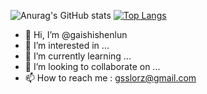 
![Anurag's GitHub stats](https://github-readme-stats.vercel.app/api?username=gaishishenlun&count_private=true&show_icons=true&theme=radical)
[![Top Langs](https://github-readme-stats.vercel.app/api/top-langs/?username=gaishishenlun&theme=radical)](https://github.com/anuraghazra/github-readme-stats)
- 👋 Hi, I’m @gaishishenlun
- 👀 I’m interested in ...
- 🌱 I’m currently learning ...
- 💞️ I’m looking to collaborate on ...
- 📫 How to reach me :  gsslorz@gmail.com

<!---
gaishishenlun/gaishishenlun is a ✨ special ✨ repository because its `README.md` (this file) appears on your GitHub profile.
You can click the Preview link to take a look at your changes.
--->
